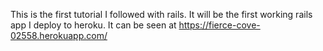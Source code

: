 This is the first tutorial I followed with rails.  It will be the first working rails app I deploy to heroku. It can be seen at https://fierce-cove-02558.herokuapp.com/